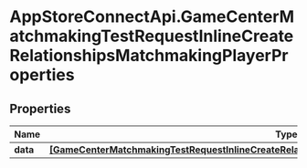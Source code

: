 # AppStoreConnectApi.GameCenterMatchmakingTestRequestInlineCreateRelationshipsMatchmakingPlayerProperties

## Properties

Name | Type | Description | Notes
------------ | ------------- | ------------- | -------------
**data** | [**[GameCenterMatchmakingTestRequestInlineCreateRelationshipsMatchmakingPlayerPropertiesDataInner]**](GameCenterMatchmakingTestRequestInlineCreateRelationshipsMatchmakingPlayerPropertiesDataInner.md) |  | [optional] 


